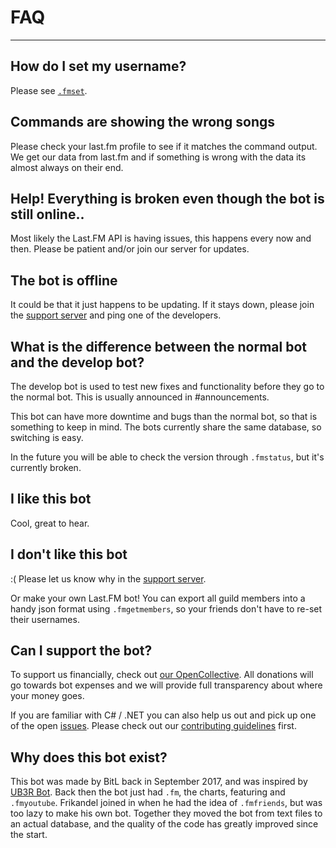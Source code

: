 # FAQ

---

## How do I set my username?

Please see [`.fmset`](/commands/#setting-your-lastfm-username).

## Commands are showing the wrong songs

Please check your last.fm profile to see if it matches the command output. We get our data from last.fm and if something is wrong with the data its almost always on their end.

## Help! Everything is broken even though the bot is still online..

Most likely the Last.FM API is having issues, this happens every now and then. Please be patient and/or join our server for updates.

## The bot is offline

It could be that it just happens to be updating. If it stays down, please join the [support server](https://discord.gg/5SZRGnJ) and ping one of the developers.

## What is the difference between the normal bot and the develop bot?

The develop bot is used to test new fixes and functionality before they go to the normal bot. This is usually announced in #announcements.

This bot can have more downtime and bugs than the normal bot, so that is something to keep in mind. The bots currently share the same database, so switching is easy.

In the future you will be able to check the version through `.fmstatus`, but it's currently broken.

## I like this bot

Cool, great to hear.

## I don't like this bot

:( Please let us know why in the [support server](https://discord.gg/5SZRGnJ).

Or make your own Last.FM bot! You can export all guild members into a handy json format using `.fmgetmembers`, so your friends don't have to re-set their usernames.

## Can I support the bot?

To support us financially, check out [our OpenCollective](https://opencollective.com/fmbot). All donations will go towards bot expenses and we will provide full transparency about where your money goes.

If you are familiar with C# / .NET you can also help us out and pick up one of the open [issues](https://github.com/fmbot-discord/fmbot/issues). Please check out our [contributing guidelines](https://github.com/fmbot-discord/fmbot/blob/main/CONTRIBUTING.md) first.

## Why does this bot exist?

This bot was made by BitL back in September 2017, and was inspired by [UB3R Bot](https://ub3r-b0t.com/). Back then the bot just had `.fm`, the charts, featuring and `.fmyoutube`. Frikandel joined in when he had the idea of `.fmfriends`, but was too lazy to make his own bot. Together they moved the bot from text files to an actual database, and the quality of the code has greatly improved since the start.